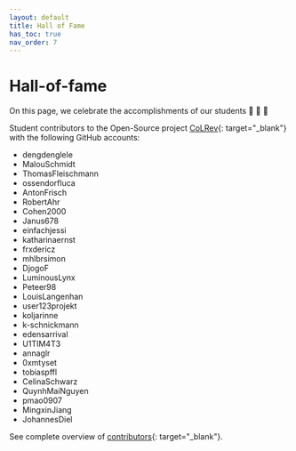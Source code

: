 ```yaml
---
layout: default
title: Hall of Fame
has_toc: true
nav_order: 7
---
```


# Hall-of-fame

On this page, we celebrate the accomplishments of our students 🎉 🍾 🎈

Student contributors to the Open-Source project [CoLRev](https://github.com/CoLRev-Environment/colrev){: target="_blank"} with the following GitHub accounts:

- dengdenglele
- MalouSchmidt
- ThomasFleischmann
- ossendorfluca
- AntonFrisch
- RobertAhr
- Cohen2000
- Janus678
- einfachjessi
- katharinaernst
- frxdericz
- mhlbrsimon
- DjogoF
- LuminousLynx
- Peteer98
- LouisLangenhan
- user123projekt
- koljarinne
- k-schnickmann
- edensarrival
- U1TIM4T3
- annaglr
- 0xmtyset
- tobiaspffl
- CelinaSchwarz
- QuynhMaiNguyen
- pmao0907
- MingxinJiang
- JohannesDiel

See complete overview of [contributors](https://github.com/CoLRev-Environment/colrev/graphs/contributors){: target="_blank"}.

